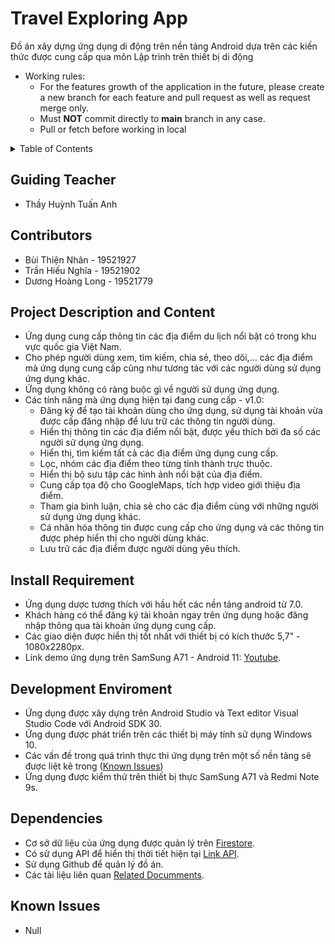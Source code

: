 # Travel Exploring App
Đồ án xây dựng ứng dụng di động trên nền tảng Android dựa trên các kiến thức được cung cấp qua môn Lập trình trên thiết bị di động

* Working rules:
  * For the features growth of the application in the future, please create a new branch for each feature and pull request as well as request merge only.
  * Must **NOT** commit directly to **main** branch in any case. 
  * Pull or fetch before working in local

<details>
  <summary>Table of Contents</summary>
  <ol>
    <li><a href="#Guiding-Teacher">Guiding Teacher</a></li>
    <li><a href="#Contributors">Contributors</a></li>
    <li><a href="#Project-Description-and-Content">Project Description and Content</a></li>
    <li><a href="#Install-Requirement">Install Requirement</a></li>
    <li><a href="#Development-Enviroment">Development Enviroment</a></li>
    <li><a href="#Dependencies">Dependencies</a></li>
    <li><a href="#Known-Issues">Known Issues</a></li>
  </ol>
</details>

## Guiding Teacher
 * Thầy Huỳnh Tuấn Anh

## Contributors
 * Bùi Thiện Nhân - 19521927
 * Trần Hiếu Nghĩa - 19521902
 * Dương Hoàng Long - 19521779
 
## Project Description and Content
 * Ứng dụng cung cấp thông tin các địa điểm du lịch nổi bật có trong khu vực quốc gia Việt Nam.
 * Cho phép người dùng xem, tìm kiếm, chia sẻ, theo dõi,... các địa điểm mà ứng dụng cung cấp cũng như tương tác với các người dùng sử dụng ứng dụng khác.
 * Ứng dụng không có ràng buộc gì về người sử dụng ứng dụng.
 * Các tính năng mà ứng dụng hiện tại đang cung cấp - v1.0:
     * Đăng ký để tạo tài khoản dùng cho ứng dụng, sử dụng tài khoản vừa được cấp đăng nhập để lưu trữ các thông tin người dùng.
     * Hiển thị thông tin các địa điểm nổi bật, được yếu thích bởi đa số các người sử dụng ứng dụng.
     * Hiển thị, tìm kiếm tất cả các địa điểm ứng dụng cung cấp.
     * Lọc, nhóm các địa điểm theo từng tỉnh thành trực thuộc.
     * Hiển thị bộ sưu tập các hình ảnh nổi bật của địa điểm.
     * Cung cấp tọa độ cho GoogleMaps, tích hợp video giới thiệu địa điểm.
     * Tham gia bình luận, chia sẻ cho các địa điểm cùng với những người sử dụng ứng dụng khác.
     * Cá nhân hóa thông tin được cung cấp cho ứng dụng và các thông tin được phép hiển thị cho người dùng khác.
     * Lưu trữ các địa điểm được người dùng yêu thích.

## Install Requirement
 * Ứng dụng dược tương thích với hầu hết các nền tảng android từ 7.0.
 * Khách hàng có thể đăng ký tài khoản ngay trên ứng dụng hoặc đăng nhập thông qua tài khoản ứng dụng cung cấp.
 * Các giao diện được hiển thị tốt nhất với thiết bị có kích thước 5,7" - 1080x2280px.
 * Link demo ứng dụng trên SamSung A71 - Android 11: [Youtube](https://youtu.be/jCgElfDkBgg).

## Development Enviroment
 * Ứng dụng được xây dựng trên Android Studio và Text editor Visual Studio Code với Android SDK 30.
 * Ứng dụng được phát triển trên các thiết bị máy tính sử dụng Windows 10.
 * Các vấn đề trong quá trình thực thi ứng dụng trên một số nền tảng sẽ được liệt kê trong (<a href="#Known-Issues">Known Issues</a>)
 * Ứng dụng được kiểm thử trên thiết bị thực SamSung A71 và Redmi Note 9s.

## Dependencies
 * Cơ sở dữ liệu của ứng dụng được quản lý trên [Firestore](https://firebase.google.com/docs/firestore).
 * Có sử dụng API để hiển thị thời tiết hiện tại [Link API](https://openweathermap.org/api).
 * Sử dụng Github để quản lý đồ án.
 * Các tài liệu liên quan [Related Documments](https://drive.google.com/drive/u/2/folders/17eugsuN97RmTzSrBJYJk7G62D441BZ4f).

## Known Issues
  * Null
